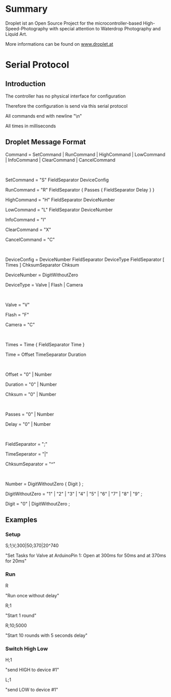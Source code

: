 # Summary 

Droplet ist an Open Source Project for the microcontroller-based High-Speed-Photography with special attention to Waterdrop Photography and Liquid Art.

More informations can be found on www.droplet.at


# Serial Protocol
## Introduction
The controller has no physical interface for configuration

Therefore the configuration is send via this serial protocol

All commands end with newline "\n"

All times in milliseconds

## Droplet Message Format
Command          = SetCommand | RunCommand | HighCommand | LowCommand | InfoCommand | ClearCommand | CancelCommand 

<br>

SetCommand       = "S" FieldSeparator DeviceConfig

RunCommand       = "R" FieldSeparator { Passes { FieldSeparator Delay } }

HighCommand      = "H" FieldSeparator DeviceNumber

LowCommand       = "L" FieldSeparator DeviceNumber 

InfoCommand      = "I"

ClearCommand     = "X"

CancelCommand    = "C"

<br>

DeviceConfig     = DeviceNumber FieldSeparator DeviceType FieldSeparator [ Times ] ChksumSeparator Chksum

DeviceNumber     = DigitWithoutZero

DeviceType       = Valve | Flash | Camera

<br>

Valve            = "V"

Flash            = "F"

Camera           = "C"

<br>

Times            = Time { FieldSeparator Time }

Time             = Offset TimeSeparator Duration

<br>

Offset           = "0" | Number

Duration         = "0" | Number

Chksum           = "0" | Number

<br>

Passes           =  "0" | Number

Delay            =  "0" | Number

<br>

FieldSeparator   = ";"

TimeSeperator    = "|"

ChksumSeparator  = "^"

<br>

Number           = DigitWithoutZero { Digit } ;

DigitWithoutZero = "1" | "2" | "3" | "4" | "5" | "6" | "7" | "8" | "9" ;

Digit            = "0" | DigitWithoutZero ;


## Examples
### Setup
S;1;V;300|50;370|20^740

"Set Tasks for Valve at ArduinoPin 1: Open at 300ms for 50ms and at 370ms for 20ms"


### Run
R

"Run once without delay"

R;1

"Start 1 round"

R;10;5000

"Start 10 rounds with 5 seconds delay"


### Switch High Low
H;1

"send HIGH to device #1"

L;1

"send LOW to device #1"
